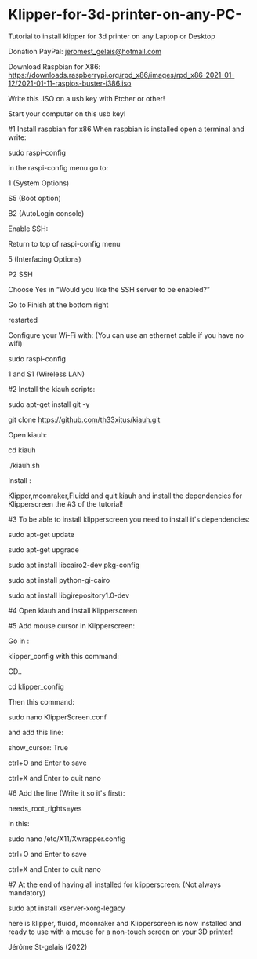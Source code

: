 # Klipper-for-3d-printer-on-any-PC-
Tutorial to install klipper for 3d printer on any Laptop or Desktop

Donation PayPal: jeromest_gelais@hotmail.com

Download Raspbian for X86:
https://downloads.raspberrypi.org/rpd_x86/images/rpd_x86-2021-01-12/2021-01-11-raspios-buster-i386.iso

Write this .ISO on a usb key with Etcher or other!

Start your computer on this usb key!

#1 Install raspbian for x86
When raspbian is installed open a terminal and write:

sudo raspi-config
 
in the raspi-config menu go to:
 
1 (System Options)

S5 (Boot option)

B2 (AutoLogin console)

Enable SSH:

Return to top of raspi-config menu

5 (Interfacing Options)

P2 SSH

Choose Yes in “Would you like the SSH server to be enabled?”

Go to Finish at the bottom right

restarted

Configure your Wi-Fi with: (You can use an ethernet cable if you have no wifi)

sudo raspi-config

1 and S1 (Wireless LAN)

#2 Install the kiauh scripts:

sudo apt-get install git -y

git clone https://github.com/th33xitus/kiauh.git

Open kiauh:

cd kiauh

./kiauh.sh

Install :

Klipper,moonraker,Fluidd and quit kiauh and install
the dependencies for Klipperscreen the #3 of the tutorial!

#3 To be able to install klipperscreen you need to install it's dependencies:

sudo apt-get update

sudo apt-get upgrade

sudo apt install libcairo2-dev pkg-config

sudo apt install python-gi-cairo

sudo apt install libgirepository1.0-dev

#4 Open kiauh and install Klipperscreen

#5 Add mouse cursor in Klipperscreen:

Go in :

klipper_config with this command:

CD..

cd klipper_config

Then this command:

sudo nano KlipperScreen.conf

and add this line:

show_cursor: True

ctrl+O and Enter to save

ctrl+X and Enter to quit nano

#6 Add the line (Write it so it's first):

needs_root_rights=yes
 
in this:

sudo nano /etc/X11/Xwrapper.config

ctrl+O and Enter to save

ctrl+X and Enter to quit nano

#7 At the end of having all installed for klipperscreen: (Not always mandatory)

sudo apt install xserver-xorg-legacy




here is klipper, fluidd, moonraker and Klipperscreen
is now installed and ready to use
with a mouse for a non-touch screen on your 3D printer!

Jérôme St-gelais (2022)

